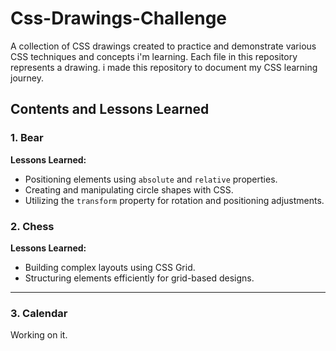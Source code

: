 # Css-Drawings-Challenge

A collection of CSS drawings created to practice and demonstrate various CSS techniques and concepts i'm learning. Each file in this repository represents a drawing. i made this repository to document my CSS learning journey.

## Contents and Lessons Learned

### 1. Bear

**Lessons Learned:**
- Positioning elements using `absolute` and `relative` properties.
- Creating and manipulating circle shapes with CSS.
- Utilizing the `transform` property for rotation and positioning adjustments.

### 2. Chess

**Lessons Learned:**
- Building complex layouts using CSS Grid.
- Structuring elements efficiently for grid-based designs.

---

### 3. Calendar
Working on it. 
